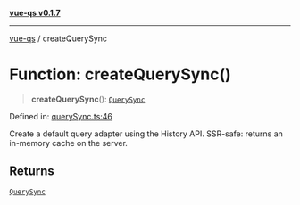 [**vue-qs v0.1.7**](../README.md)

***

[vue-qs](../README.md) / createQuerySync

# Function: createQuerySync()

> **createQuerySync**(): [`QuerySync`](../type-aliases/QuerySync.md)

Defined in: [querySync.ts:46](https://github.com/iamsomraj/vue-qs/blob/3914abe3b71638946c178175ac5cb09af4684d1b/src/querySync.ts#L46)

Create a default query adapter using the History API.
SSR-safe: returns an in-memory cache on the server.

## Returns

[`QuerySync`](../type-aliases/QuerySync.md)
